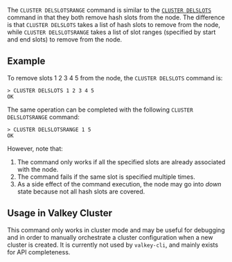 The `CLUSTER DELSLOTSRANGE` command is similar to the [`CLUSTER DELSLOTS`](cluster-delslots.md) command in that they both remove hash slots from the node.
The difference is that `CLUSTER DELSLOTS` takes a list of hash slots to remove from the node, while `CLUSTER DELSLOTSRANGE` takes a list of slot ranges (specified by start and end slots) to remove from the node.

## Example

To remove slots 1 2 3 4 5 from the node, the `CLUSTER DELSLOTS` command is:

    > CLUSTER DELSLOTS 1 2 3 4 5
    OK

The same operation can be completed with the following `CLUSTER DELSLOTSRANGE` command:

    > CLUSTER DELSLOTSRANGE 1 5
    OK

However, note that:

1. The command only works if all the specified slots are already associated with the node.
2. The command fails if the same slot is specified multiple times.
3. As a side effect of the command execution, the node may go into *down* state because not all hash slots are covered.

## Usage in Valkey Cluster

This command only works in cluster mode and may be useful for
debugging and in order to manually orchestrate a cluster configuration
when a new cluster is created. It is currently not used by `valkey-cli`,
and mainly exists for API completeness.
